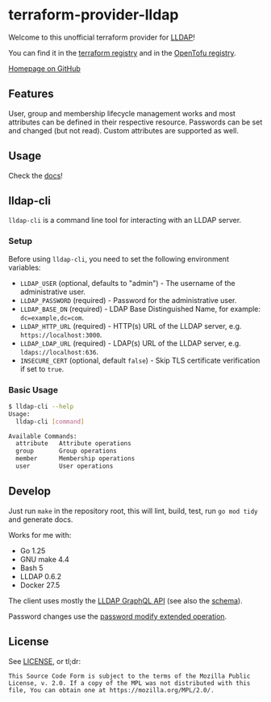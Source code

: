 # terraform-provider-lldap

Welcome to this unofficial terraform provider for [LLDAP](https://github.com/lldap/lldap/)!

You can find it in the [terraform registry](https://registry.terraform.io/providers/tasansga/lldap/) and in the [OpenTofu registry](https://search.opentofu.org/provider/tasansga/lldap/latest).

[Homepage on GitHub](https://github.com/tasansga/terraform-provider-lldap)


## Features

User, group and membership lifecycle management works and most attributes can be defined in their respective resource. Passwords can be set and changed (but not read). Custom attributes are supported as well.


## Usage

Check the [docs](./docs/index.md)!

## lldap-cli

`lldap-cli` is a command line tool for interacting with an LLDAP server.

### Setup

Before using `lldap-cli`, you need to set the following environment variables:

- `LLDAP_USER` (optional, defaults to "admin") - The username of the administrative user.
- `LLDAP_PASSWORD` (required) - Password for the administrative user.
- `LLDAP_BASE_DN` (required) - LDAP Base Distinguished Name, for example: `dc=example,dc=com`.
- `LLDAP_HTTP_URL` (required) - HTTP(s) URL of the LLDAP server, e.g. `https://localhost:3000`.
- `LLDAP_LDAP_URL` (required) - LDAP(s) URL of the LLDAP server, e.g. `ldaps://localhost:636`.
- `INSECURE_CERT` (optional, default `false`) - Skip TLS certificate verification if set to `true`.

### Basic Usage

```bash
$ lldap-cli --help
Usage:
  lldap-cli [command]

Available Commands:
  attribute   Attribute operations
  group       Group operations
  member      Membership operations
  user        User operations
```


## Develop

Just run `make` in the repository root, this will lint, build, test, run `go mod tidy`
and generate docs.

Works for me with:
- Go 1.25
- GNU make 4.4
- Bash 5
- LLDAP 0.6.2
- Docker 27.5

The client uses mostly the [LLDAP GraphQL API](https://github.com/lldap/lldap/blob/main/docs/scripting.md) (see also the [schema](https://github.com/lldap/lldap/blob/main/schema.graphql)).

Password changes use the [password modify extended operation](https://datatracker.ietf.org/doc/html/rfc3062).


## License

See [LICENSE](./LICENSE), or tl;dr:

```
This Source Code Form is subject to the terms of the Mozilla Public
License, v. 2.0. If a copy of the MPL was not distributed with this
file, You can obtain one at https://mozilla.org/MPL/2.0/.
```
